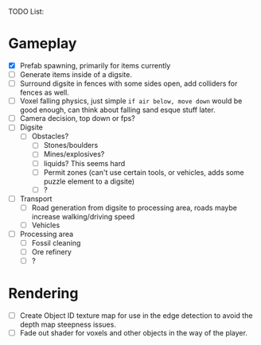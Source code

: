 
TODO List:

# Gameplay
- [X] Prefab spawning, primarily for items currently
- [ ] Generate items inside of a digsite.
- [ ] Surround digsite in fences with some sides open, add colliders for fences as well.
- [ ] Voxel falling physics, just simple `if air below, move down` would be good enough, can think about falling sand esque stuff later.
- [ ] Camera decision, top down or fps?
- [ ] Digsite
    - [ ] Obstacles?
        - [ ] Stones/boulders
        - [ ] Mines/explosives?
        - [ ] liquids? This seems hard
        - [ ] Permit zones (can't use certain tools, or vehicles, adds some puzzle element to a digsite)
        - [ ] ?
- [ ] Transport
    - [ ] Road generation from digsite to processing area, roads maybe increase walking/driving speed
    - [ ] Vehicles
- [ ] Processing area
    - [ ] Fossil cleaning
    - [ ] Ore refinery
    - [ ] ?

# Rendering
- [ ] Create Object ID texture map for use in the edge detection to avoid the depth map steepness issues.
- [ ] Fade out shader for voxels and other objects in the way of the player.